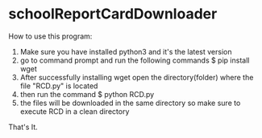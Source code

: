 # schoolReportCardDownloader

How to use this program:

1. Make sure you have installed python3 and it's the latest version
2. go to command prompt and run the following commands $ pip install wget
3. After successfully installing wget open the directory(folder) where the file "RCD.py" is located
4. then run the command $ python RCD.py
5. the files will be downloaded in the same directory so make sure to execute RCD in a clean directory 

That's It.
